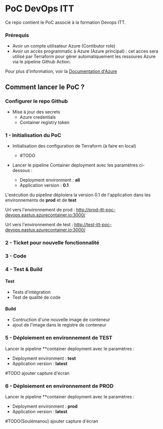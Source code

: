 # PoC DevOps ITT
Ce repo contient le PoC associé à la formation Devops ITT.

### Prérequis
- Avoir un compte utilisateur Azure (Contibutor role)
- Avoir un accès programmatic à Azure (Azure principal) : cet acces sera utilisé par Terraform pour gérer automatiquement les ressoures Azure via le pipeline Github Action.

Pour plus d'information, voir la [Documentation d'Azure](https://learn.microsoft.com/en-us/azure/developer/terraform/authenticate-to-azure?tabs=bash#create-a-service-principal) 
## Comment lancer le PoC ?

### Configurer le repo Github

- Mise à jour des secrets
    * Azure credentials
    * Container registry token

### 1 - Initialisation du PoC
- Initialisation des configuration de Terraform (à faire en local)
    - #TODO

- Lancer le pipeline Container deployment avec les paramètres ci-dessous :
    - Deployment environment : **all**
    - Application version : **0.1**

L'exécution du pipeline déploiera la version 0.1 de l'application dans les environnements de **prod** et de **test**

Url vers l'environnement de prod : http://prod-itt-poc-devops.eastus.azurecontainer.io:3000/

Url vers l'environnement de test : http://test-itt-poc-devops.eastus.azurecontainer.io:3000/

### 2 - Ticket pour nouvelle fonctionnalité

### 3 - Code

### 4 - Test & Build
#### Test
- Tests d'intégration
- Test de qualité de code
#### Build
- Contruction d'une nouvelle image de conteneur
- ajout de l'image dans le registre de conteneur

### 5 - Déploiement en environnement de TEST
Lancer le pipeline **container deployment avec le paramètres :
- Deployment environment : **test**
- Application version : **latest**

#TODO ajouter capture d'écran

### 6 - Déploiement en environnement de PROD

Lancer le pipeline **container deployment avec le paramètres :
- Deployment environment : **prod**
- Application version : **latest**

#TODO(Soulémanou) ajouter capture d'écran